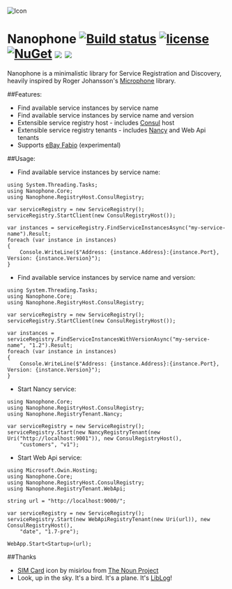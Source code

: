 ![Icon](http://i.imgur.com/WnKfKOC.png?1) 
# Nanophone [![Build status](https://ci.appveyor.com/api/projects/status/hwk6g88wm7orvcog?svg=true)](https://ci.appveyor.com/project/lvermeulen/nanophone) [![license](https://img.shields.io/github/license/lvermeulen/Nanophone.svg?maxAge=2592000)](https://github.com/lvermeulen/Nanophone/blob/master/LICENSE) [![NuGet](https://img.shields.io/nuget/vpre/Nanophone.Core.svg?maxAge=2592000)](https://www.nuget.org/packages/Nanophone.Core/)  ![](https://img.shields.io/badge/.net-4.5.1-yellowgreen.svg) ![](https://img.shields.io/badge/netstandard-1.6-yellowgreen.svg)
Nanophone is a minimalistic library for Service Registration and Discovery, heavily inspired by Roger Johansson's [Microphone](https://github.com/rogeralsing/Microphone) library.

##Features:
* Find available service instances by service name
* Find available service instances by service name and version
* Extensible service registry host - includes [Consul](https://www.consul.io/) host
* Extensible service registry tenants - includes [Nancy](https://github.com/NancyFx/Nancy) and Web Api tenants
* Supports [eBay Fabio](https://github.com/eBay/fabio) (experimental)

##Usage:

* Find available service instances by service name:
~~~~
using System.Threading.Tasks;
using Nanophone.Core;
using Nanophone.RegistryHost.ConsulRegistry;

var serviceRegistry = new ServiceRegistry();
serviceRegistry.StartClient(new ConsulRegistryHost());

var instances = serviceRegistry.FindServiceInstancesAsync("my-service-name").Result;
foreach (var instance in instances)
{
    Console.WriteLine($"Address: {instance.Address}:{instance.Port}, Version: {instance.Version}");
}
~~~~

* Find available service instances by service name and version:
~~~~
using System.Threading.Tasks;
using Nanophone.Core;
using Nanophone.RegistryHost.ConsulRegistry;

var serviceRegistry = new ServiceRegistry();
serviceRegistry.StartClient(new ConsulRegistryHost());

var instances = serviceRegistry.FindServiceInstancesWithVersionAsync("my-service-name", "1.2").Result;
foreach (var instance in instances)
{
    Console.WriteLine($"Address: {instance.Address}:{instance.Port}, Version: {instance.Version}");
}
~~~~

* Start Nancy service:
~~~~
using Nanophone.Core;
using Nanophone.RegistryHost.ConsulRegistry;
using Nanophone.RegistryTenant.Nancy;

var serviceRegistry = new ServiceRegistry();
serviceRegistry.Start(new NancyRegistryTenant(new Uri("http://localhost:9001")), new ConsulRegistryHost(),
    "customers", "v1");
~~~~

* Start Web Api service:
~~~~
using Microsoft.Owin.Hosting;
using Nanophone.Core;
using Nanophone.RegistryHost.ConsulRegistry;
using Nanophone.RegistryTenant.WebApi;

string url = "http://localhost:9000/";

var serviceRegistry = new ServiceRegistry();
serviceRegistry.Start(new WebApiRegistryTenant(new Uri(url)), new ConsulRegistryHost(), 
    "date", "1.7-pre");

WebApp.Start<Startup>(url);
~~~~

##Thanks
* [SIM Card](https://thenounproject.com/term/sim-card/15160) icon by misirlou from [The Noun Project](https://thenounproject.com)
* Look, up in the sky. It's a bird. It's a plane. It's [LibLog](https://www.nuget.org/packages/LibLog/)!
